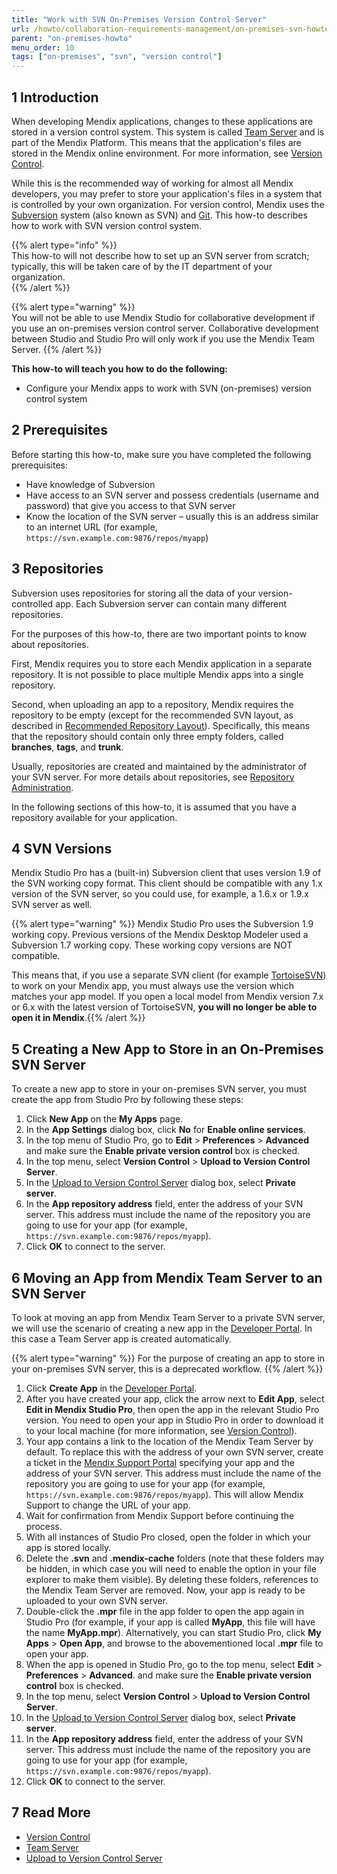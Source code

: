 ```yaml
---
title: "Work with SVN On-Premises Version Control Server"
url: /howto/collaboration-requirements-management/on-premises-svn-howto
parent: "on-premises-howto"
menu_order: 10
tags: ["on-premises", "svn", "version control"]
---
```


## 1 Introduction

When developing Mendix applications, changes to these applications are stored in a version control system. This system is called [Team Server](/developerportal/collaborate/team-server) and is part of the Mendix Platform. This means that the application's files are stored in the Mendix online environment. For more information, see [Version Control](/refguide/version-control).	

While this is the recommended way of working for almost all Mendix developers, you may prefer to store your application's files in a system that is controlled by your own organization. For version control, Mendix uses the [Subversion](https://subversion.apache.org) system (also known as SVN) and [Git](on-premises-git-howto). This how-to describes how to work with SVN version control system.	

{{% alert type="info" %}}	
This how-to will not describe how to set up an SVN server from scratch; typically, this will be taken care of by the IT department of your organization.	
{{% /alert %}}

{{% alert type="warning" %}}	
You will not be able to use Mendix Studio for collaborative development if you use an on-premises version control server. Collaborative development between Studio and Studio Pro will only work if you use the Mendix Team Server.	
{{% /alert %}}	

**This how-to will teach you how to do the following:**	

* Configure your Mendix apps to work with SVN (on-premises) version control system	

## 2 Prerequisites

Before starting this how-to, make sure you have completed the following prerequisites:

* Have knowledge of Subversion
* Have access to an SVN server and possess credentials (username and password) that give you access to that SVN server
* Know the location of the SVN server – usually this is an address similar to an internet URL (for example, `https://svn.example.com:9876/repos/myapp`)

## 3 Repositories

Subversion uses repositories for storing all the data of your version-controlled app. Each Subversion server can contain many different repositories.

For the purposes of this how-to, there are two important points to know about repositories.

First, Mendix requires you to store each Mendix application in a separate repository. It is not possible to place multiple Mendix apps into a single repository.

Second, when uploading an app to a repository, Mendix requires the repository to be empty (except for the recommended SVN layout, as described in [Recommended Repository Layout](http://svnbook.red-bean.com/en/1.7/svn.tour.importing.html#svn.tour.importing.layout)). Specifically, this means that the repository should contain only three empty folders, called **branches**, **tags**, and **trunk**.

Usually, repositories are created and maintained by the administrator of your SVN server. For more details about repositories, see [Repository Administration](http://svnbook.red-bean.com/en/1.7/svn-book.html#svn.reposadmin).

In the following sections of this how-to, it is assumed that you have a repository available for your application.

## 4 SVN Versions

Mendix Studio Pro has a (built-in) Subversion client that uses version 1.9 of the SVN working copy format. This client should be compatible with any 1.x version of the SVN server, so you could use, for example, a 1.6.x or 1.9.x SVN server as well.

{{% alert type="warning" %}}
Mendix Studio Pro uses the Subversion 1.9 working copy. Previous versions of the Mendix Desktop Modeler used a Subversion 1.7 working copy. These working copy versions are NOT compatible.

This means that, if you use a separate SVN client (for example [TortoiseSVN](https://tortoisesvn.net/)) to work on your Mendix app, you must always use the version which matches your app model. If you open a local model from Mendix version 7.x or 6.x with the latest version of TortoiseSVN, **you will no longer be able to open it in Mendix**.{{% /alert %}}

## 5 Creating a New App to Store in an On-Premises SVN Server

To create a new app to store in your on-premises SVN server, you must create the app from Studio Pro by following these steps:

1. Click **New App** on the **My Apps** page.
2. In the **App Settings** dialog box, click **No** for **Enable online services**.
3. In the top menu of Studio Pro, go to **Edit** > **Preferences** > **Advanced** and make sure the **Enable private version control** box is checked.
4. In the top menu, select **Version Control** > **Upload to Version Control Server**.
5. In the [Upload to Version Control Server](/refguide/upload-to-version-control-dialog) dialog box, select **Private server**.
6. In the **App repository address** field, enter the address of your SVN server. This address must include the name of the repository you are going to use for your app (for example, `https://svn.example.com:9876/repos/myapp`).
7. Click **OK** to connect to the server.

## 6 Moving an App from Mendix Team Server to an SVN Server

To look at moving an app from Mendix Team Server to a private SVN server, we will use the scenario of creating a new app in the [Developer Portal](/developerportal/). In this case a Team Server app is created automatically.

{{% alert type="warning" %}}
For the purpose of creating an app to store in your on-premises SVN server, this is a deprecated workflow.
{{% /alert %}}

1. Click **Create App** in the [Developer Portal](https://sprintr.home.mendix.com/index.html).
2. After you have created your app, click the arrow next to **Edit App**, select **Edit in Mendix Studio Pro**, then open the app in the relevant Studio Pro version. You need to open your app in Studio Pro in order to download it to your local machine (for more information, see [Version Control](/refguide/version-control)).
3. Your app contains a link to the location of the Mendix Team Server by default. To replace this with the address of your own SVN server, create a ticket in the [Mendix Support Portal](https://support.mendix.com/hc/en-us) specifying your app and the address of your SVN server. This address must include the name of the repository you are going to use for your app (for example, `https://svn.example.com:9876/repos/myapp`). This will allow Mendix Support to change the URL of your app.
4. Wait for confirmation from Mendix Support before continuing the process.
5. With all instances of Studio Pro closed, open the folder in which your app is stored locally.
6. Delete the **.svn** and **.mendix-cache** folders (note that these folders may be hidden, in which case you will need to enable the option in your file explorer to make them visible). By deleting these folders, references to the Mendix Team Server are removed. Now, your app is ready to be uploaded to your own SVN server.
7. Double-click the **.mpr** file in the app folder to open the app again in Studio Pro (for example, if your app is called **MyApp**, this file will have the name **MyApp.mpr**). Alternatively, you can start Studio Pro, click **My Apps** > **Open App**, and browse to the abovementioned local **.mpr** file to open your app.
8. When the app is opened in Studio Pro, go to the  top menu, select **Edit** > **Preferences** > **Advanced**. and make sure the **Enable private version control** box is checked.
9. In the top menu, select **Version Control** > **Upload to Version Control Server**.
10. In the [Upload to Version Control Server](/refguide/upload-to-version-control-dialog) dialog box, select **Private server**.
11. In the **App repository address** field, enter the address of your SVN server. This address must include the name of the repository you are going to use for your app (for example, `https://svn.example.com:9876/repos/myapp`).
12. Click **OK** to connect to the server.

## 7 Read More

* [Version Control](/refguide/version-control)
* [Team Server](/developerportal/collaborate/team-server)
* [Upload to Version Control Server](/refguide/upload-to-version-control-dialog)
